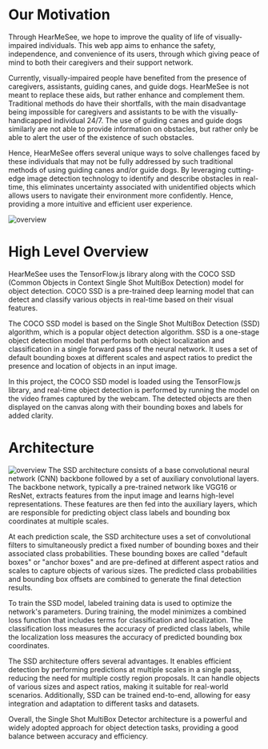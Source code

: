 # Our Motivation
Through HearMeSee, we hope to improve the quality of life of visually-impaired individuals. This web app aims to enhance the safety, independence, and convenience of its users, through which giving peace of mind to both their caregivers and their support network. 

Currently, visually-impaired people have benefited from the presence of caregivers, assistants, guiding canes, and guide dogs. HearMeSee is not meant to replace these aids, but rather enhance and complement them. Traditional methods do have their shortfalls, with the main disadvantage being impossible for caregivers and assistants to be with the visually-handicapped individual 24/7. The use of guiding canes and guide dogs similarly are not able to provide information on obstacles, but rather only be able to alert the user of the existence of such obstacles. 

Hence, HearMeSee offers several unique ways to solve challenges faced by these individuals that may not be fully addressed by such traditional methods of using guiding canes and/or guide dogs. By leveraging cutting-edge image detection technology to identify and describe obstacles in real-time, this eliminates uncertainty associated with unidentified objects which allows users to navigate their environment more confidently. Hence, providing a more intuitive and efficient user experience.

![overview](https://drive.google.com/file/d/1-IKltcaKOfoKhSb1Mbp2iufvYTsjhoXZ/view?usp=sharing)

# High Level Overview
HearMeSee uses the TensorFlow.js library along with the COCO SSD (Common Objects in Context Single Shot MultiBox Detection) model for object detection. COCO SSD is a pre-trained deep learning model that can detect and classify various objects in real-time based on their visual features.

The COCO SSD model is based on the Single Shot MultiBox Detection (SSD) algorithm, which is a popular object detection algorithm. SSD is a one-stage object detection model that performs both object localization and classification in a single forward pass of the neural network. It uses a set of default bounding boxes at different scales and aspect ratios to predict the presence and location of objects in an input image.

In this project, the COCO SSD model is loaded using the TensorFlow.js library, and real-time object detection is performed by running the model on the video frames captured by the webcam. The detected objects are then displayed on the canvas along with their bounding boxes and labels for added clarity.

# Architecture
![overview](https://drive.google.com/file/d/1Dqbfid_J7Kecq4O9vD3RuPpXnX_8Ean7/view?usp=sharing)
The SSD architecture consists of a base convolutional neural network (CNN) backbone followed by a set of auxiliary convolutional layers. The backbone network, typically a pre-trained network like VGG16 or ResNet, extracts features from the input image and learns high-level representations. These features are then fed into the auxiliary layers, which are responsible for predicting object class labels and bounding box coordinates at multiple scales.

At each prediction scale, the SSD architecture uses a set of convolutional filters to simultaneously predict a fixed number of bounding boxes and their associated class probabilities. These bounding boxes are called "default boxes" or "anchor boxes" and are pre-defined at different aspect ratios and scales to capture objects of various sizes. The predicted class probabilities and bounding box offsets are combined to generate the final detection results.

To train the SSD model, labeled training data is used to optimize the network's parameters. During training, the model minimizes a combined loss function that includes terms for classification and localization. The classification loss measures the accuracy of predicted class labels, while the localization loss measures the accuracy of predicted bounding box coordinates.

The SSD architecture offers several advantages. It enables efficient detection by performing predictions at multiple scales in a single pass, reducing the need for multiple costly region proposals. It can handle objects of various sizes and aspect ratios, making it suitable for real-world scenarios. Additionally, SSD can be trained end-to-end, allowing for easy integration and adaptation to different tasks and datasets.

Overall, the Single Shot MultiBox Detector architecture is a powerful and widely adopted approach for object detection tasks, providing a good balance between accuracy and efficiency.
